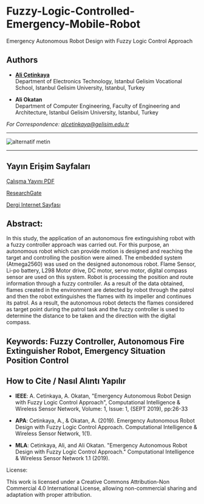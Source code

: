 # Fuzzy-Logic-Controlled-Emergency-Mobile-Robot

Emergency Autonomous Robot Design with Fuzzy Logic Control Approach

## Authors

- [**Ali Çetinkaya**](https://scholar.google.com.tr/citations?user=XSEW-NcAAAAJ)  
  Department of Electronics Technology, Istanbul Gelisim Vocational School, Istanbul Gelisim University, Istanbul, Turkey  

- **Ali Okatan**  
  Department of Computer Engineering, Faculty of Engineering and Architecture, Istanbul Gelisim University, Istanbul, Turkey

*For Correspondence: alcetinkaya@gelisim.edu.tr*

---

![alternatif metin](https://github.com/acetinkaya/Fuzzy-Logic-Controlled-Emergency-Mobile-Robot/blob/main/Emergency-fuzzy.png)

---

##  Yayın Erişim Sayfaları

[Çalışma Yayını PDF](https://ntmsci.com/AjaxTool/GetArticleByPublishedArticleId?PublishedArticleId=8544)

[ResearchGate](https://www.researchgate.net/publication/351993872_Emergency_Autonomous_Robot_Design_with_Fuzzy_Logic_Control_Approach)

[Dergi Internet Sayfası](https://ntmsci.com/CIWSN)

## Abstract:

In this study, the application of an autonomous fire extinguishing robot with a fuzzy controller approach was carried out. For this purpose, an autonomous robot which can provide motion is designed and reaching the target and controlling the position were aimed. The embedded system (Atmega2560) was used on the designed autonomous robot. Flame Sensor, Li-po battery, L298 Motor drive, DC motor, servo motor, digital compass sensor are used on this system. Robot is processing the position and route information through a fuzzy controller. As a result of the data obtained, flames created in the environment are detected by robot through the patrol and then the robot extinguishes the flames with its impeller and continues its patrol. As a result, the autonomous robot detects the flames considered as target point during the patrol task and the fuzzy controller is used to determine the distance to be taken and the direction with the digital compass.

## Keywords: Fuzzy Controller, Autonomous Fire Extinguisher Robot, Emergency Situation Position Control

## How to Cite / Nasıl Alıntı Yapılır

- **IEEE**:  A. Cetinkaya, A. Okatan, "Emergency Autonomous Robot Design with Fuzzy Logic Control Approach", Computational Intelligence & Wireless Sensor Network, Volume: 1, Issue: 1, (SEPT 2019), pp:26-33

- **APA**: Cetinkaya, A., & Okatan, A. (2019). Emergency Autonomous Robot Design with Fuzzy Logic Control Approach. Computational Intelligence & Wireless Sensor Network, 1(1).
  
- **MLA**: Cetinkaya, Ali, and Ali Okatan. "Emergency Autonomous Robot Design with Fuzzy Logic Control Approach." Computational Intelligence & Wireless Sensor Network 1.1 (2019).

License:

This work is licensed under a Creative Commons Attribution-Non Commercial 4.0 International License, allowing non-commercial sharing and adaptation with proper attribution.
